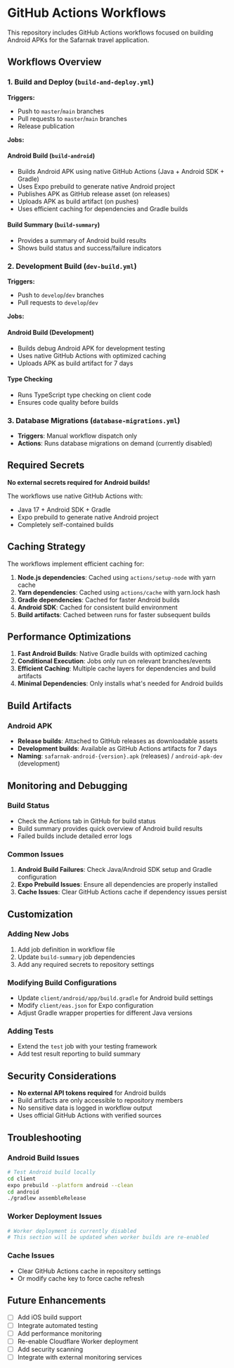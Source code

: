 # GitHub Actions Workflows

This repository includes GitHub Actions workflows focused on building Android APKs for the Safarnak travel application.

## Workflows Overview

### 1. Build and Deploy (`build-and-deploy.yml`)

**Triggers:**
- Push to `master`/`main` branches
- Pull requests to `master`/`main` branches  
- Release publication

**Jobs:**

#### Android Build (`build-android`)
- Builds Android APK using native GitHub Actions (Java + Android SDK + Gradle)
- Uses Expo prebuild to generate native Android project
- Publishes APK as GitHub release asset (on releases)
- Uploads APK as build artifact (on pushes)
- Uses efficient caching for dependencies and Gradle builds

#### Build Summary (`build-summary`)
- Provides a summary of Android build results
- Shows build status and success/failure indicators

### 2. Development Build (`dev-build.yml`)

**Triggers:**
- Push to `develop`/`dev` branches
- Pull requests to `develop`/`dev`

**Jobs:**

#### Android Build (Development)
- Builds debug Android APK for development testing
- Uses native GitHub Actions with optimized caching
- Uploads APK as build artifact for 7 days

#### Type Checking
- Runs TypeScript type checking on client code
- Ensures code quality before builds

### 3. Database Migrations (`database-migrations.yml`)
- **Triggers**: Manual workflow dispatch only
- **Actions**: Runs database migrations on demand (currently disabled)

## Required Secrets

**No external secrets required for Android builds!**

The workflows use native GitHub Actions with:
- Java 17 + Android SDK + Gradle
- Expo prebuild to generate native Android project
- Completely self-contained builds

## Caching Strategy

The workflows implement efficient caching for:

1. **Node.js dependencies**: Cached using `actions/setup-node` with yarn cache
2. **Yarn dependencies**: Cached using `actions/cache` with yarn.lock hash
3. **Gradle dependencies**: Cached for faster Android builds
4. **Android SDK**: Cached for consistent build environment
5. **Build artifacts**: Cached between runs for faster subsequent builds

## Performance Optimizations

1. **Fast Android Builds**: Native Gradle builds with optimized caching
2. **Conditional Execution**: Jobs only run on relevant branches/events
3. **Efficient Caching**: Multiple cache layers for dependencies and build artifacts
4. **Minimal Dependencies**: Only installs what's needed for Android builds

## Build Artifacts

### Android APK
- **Release builds**: Attached to GitHub releases as downloadable assets
- **Development builds**: Available as GitHub Actions artifacts for 7 days
- **Naming**: `safarnak-android-{version}.apk` (releases) / `android-apk-dev` (development)

## Monitoring and Debugging

### Build Status
- Check the Actions tab in GitHub for build status
- Build summary provides quick overview of Android build results
- Failed builds include detailed error logs

### Common Issues

1. **Android Build Failures**: Check Java/Android SDK setup and Gradle configuration
2. **Expo Prebuild Issues**: Ensure all dependencies are properly installed
3. **Cache Issues**: Clear GitHub Actions cache if dependency issues persist

## Customization

### Adding New Jobs
1. Add job definition in workflow file
2. Update `build-summary` job dependencies
3. Add any required secrets to repository settings

### Modifying Build Configurations
- Update `client/android/app/build.gradle` for Android build settings
- Modify `client/eas.json` for Expo configuration
- Adjust Gradle wrapper properties for different Java versions

### Adding Tests
- Extend the `test` job with your testing framework
- Add test result reporting to build summary

## Security Considerations

- **No external API tokens required** for Android builds
- Build artifacts are only accessible to repository members
- No sensitive data is logged in workflow output
- Uses official GitHub Actions with verified sources

## Troubleshooting

### Android Build Issues
```bash
# Test Android build locally
cd client
expo prebuild --platform android --clean
cd android
./gradlew assembleRelease
```

### Worker Deployment Issues
```bash
# Worker deployment is currently disabled
# This section will be updated when worker builds are re-enabled
```

### Cache Issues
- Clear GitHub Actions cache in repository settings
- Or modify cache key to force cache refresh

## Future Enhancements

- [ ] Add iOS build support
- [ ] Integrate automated testing
- [ ] Add performance monitoring
- [ ] Re-enable Cloudflare Worker deployment
- [ ] Add security scanning
- [ ] Integrate with external monitoring services
